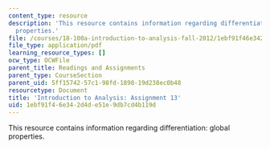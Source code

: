 ```yaml
---
content_type: resource
description: 'This resource contains information regarding differentiation: global
  properties.'
file: /courses/18-100a-introduction-to-analysis-fall-2012/1ebf91f46e342d4de51e9db7cd4b119d_MIT18_100AF12_Assign_13.pdf
file_type: application/pdf
learning_resource_types: []
ocw_type: OCWFile
parent_title: Readings and Assignments
parent_type: CourseSection
parent_uid: 5ff15742-57c1-98fd-1898-19d238ec0b48
resourcetype: Document
title: 'Introduction to Analysis: Assignment 13'
uid: 1ebf91f4-6e34-2d4d-e51e-9db7cd4b119d
---
```

This resource contains information regarding differentiation: global properties.

